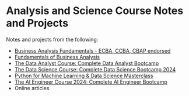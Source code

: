 # Analysis and Science Course Notes and Projects

Notes and projects from the following:
* [Business Analysis Fundamentals - ECBA, CCBA, CBAP endorsed](https://www.udemy.com/course/business-analysis-ba)
* [Fundamentals of Business Analysis](https://www.udemy.com/course/businessanalysis)
* [The Data Analyst Course: Complete Data Analyst Bootcamp](https://www.udemy.com/course/the-data-analyst-course-complete-data-analyst-bootcamp)
* [The Data Science Course: Complete Data Science Bootcamp 2024](https://www.udemy.com/course/the-data-science-course-complete-data-science-bootcamp)
* [Python for Machine Learning & Data Science Masterclass](https://www.udemy.com/course/python-for-machine-learning-data-science-masterclass)
* [The AI Engineer Course 2024: Complete AI Engineer Bootcamp](https://www.udemy.com/course/the-ai-engineer-course-complete-ai-engineer-bootcamp)
* Online articles